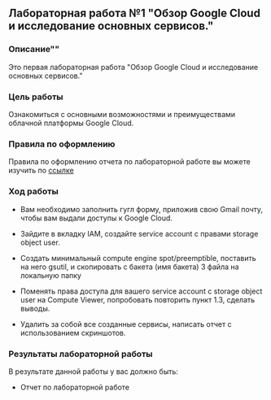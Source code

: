 ## Лабораторная работа №1 "Обзор Google Cloud и исследование основных сервисов."
### Описание""
Это первая лабораторная работа "Обзор Google Cloud и исследование основных сервисов."

### Цель работы
Ознакомиться с основными возможностями и преимуществами облачной платформы Google Cloud.

### Правила по оформлению

Правила по оформлению отчета по лабораторной работе вы можете изучить по [ссылке](../reportdesign.md)

### Ход работы

- Вам необходимо заполнить гугл форму, приложив свою Gmail почту, чтобы вам выдали доступы к Google Cloud.

- Зайдите в вкладку IAM, создайте service account с правами storage object user. 

- Создать минимальный compute engine spot/preemptible, поставить на него gsutil, и скопировать с бакета (имя бакета) 3 файла на локальную папку

- Поменять права доступа для вашего service account с storage object user  на Compute Viewer, попробовать повторить пункт 1.3, сделать выводы.

- Удалить за собой все созданные сервисы, написать отчет с использованием скриншотов.


### Результаты лабораторной работы
В результате данной работы у вас должно быть:

- Отчет по лабораторной работе
